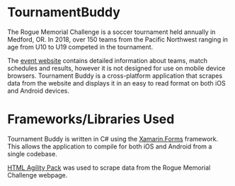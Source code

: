 # TournamentBuddy
The Rogue Memorial Challenge is a soccer tournament held annually in Medford, OR. In 2018, over 150 teams from the Pacific Northwest ranging in age from U10 to U19 competed in the tournament.

The [event website](http://events.gotsport.com/events/schedule.aspx?EventID=64302) contains detailed information about teams, match schedules and results, however it is not designed for use on mobile device browsers. Tournament Buddy is a cross-platform application that scrapes data from the website and displays it in an easy to read format on both iOS and Android devices.

# Frameworks/Libraries Used
Tournament Buddy is written in C# using the [Xamarin.Forms](https://docs.microsoft.com/en-us/xamarin/xamarin-forms/) framework. This allows the application to compile for both iOS and Android from a single codebase.

[HTML Agility Pack](https://html-agility-pack.net/) was used to scrape data from the Rogue Memorial Challenge webpage.
